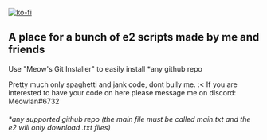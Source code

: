 [![ko-fi](https://ko-fi.com/img/githubbutton_sm.svg)](https://ko-fi.com/N4N7LMQVC)
## A place for a bunch of e2 scripts made by me and friends

Use "Meow's Git Installer" to easily install *any github repo

Pretty much only spaghetti and jank code, dont bully me. :<
If you are interested to have your code on here please message me on discord: Meowlan#6732

###### *any supported github repo (the main file must be called main.txt and the e2 will only download .txt files)

